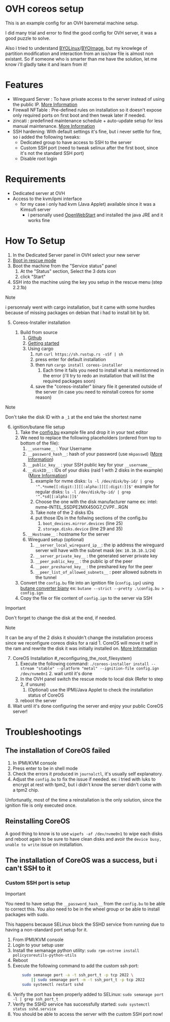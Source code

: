 # OVH coreos setup
This is an example config for an OVH baremetal machine setup.

I did many trial and error to find the good config for OVH server, it was a good puzzle to solve.

Also i tried to understand [BYOLinux](https://help.ovhcloud.com/csm/en-dedicated-servers-bring-your-own-linux?id=kb_article_view&sysparm_article=KB0061610)/[BYOImage](https://help.ovhcloud.com/csm/en-dedicated-servers-bringyourownimage?id=kb_article_view&sysparm_article=KB0043281), but my knowlege of partition modification and interaction from an iso/raw file is almost non existant. 
So if someone who is smarter than me have the solution, let me know i'll gladly take it and learn from it!

# Features
- Wireguard Server : To have private access to the server instead of using the public IP. [More Information](https://docs.fedoraproject.org/en-US/fedora-coreos/sysconfig-configure-wireguard/)
- Firewall NFTable : Pre-defined rules on installation so it doesn't expose only required ports on first boot and then tweak later if needed.
- zincati : predefined maintenance schedule + auto-update setup for less manual maintenance. [More Information](https://docs.fedoraproject.org/en-US/fedora-coreos/auto-updates/)
- SSH hardening: With default settings it's fine, but i never settle for fine, so i added the following tweaks:
    - Dedicated group to have access to SSH to the server
    - Custom SSH port (need to tweak selinux after the first boot, since it's not the standard SSH port)
    - Disable root login

# Requirements
- Dedicated server at OVH
- Access to the kvm/ipmi interface
    - for my case i only had kvm (Java Applet) available since it was a Kimsufi server
        - i personally used [OpenWebStart](https://openwebstart.com/) and installed the java JRE and it works fine

# How To Setup
1. In the Dedicated Server panel in OVH select your new server
2. [Boot in rescue mode](https://help.ovhcloud.com/csm/en-ca-dedicated-servers-ovhcloud-rescue?id=kb_article_view&sysparm_article=KB0030995)
3. Boot the machine from the "Service status" panel
    1. At the "Status" section, Select the 3 dots icon
    2. click "Start"
4. SSH into the machine using the key you setup in the rescue menu (step 2.2.1b)
> [!NOTE]
> i personnaly went with cargo installation, but it came with some hurdles because of missing packages on debian that i had to install bit by bit.
5. Coreos-Installer installation

    1. Build from source 
        1. [Github](https://github.com/coreos/coreos-installer)
        2. [Getting started](https://github.com/coreos/coreos-installer/blob/main/docs/getting-started.md)
        3. Using cargo
            1. run `curl https://sh.rustup.rs -sSf | sh`
            2. press enter for default installation
            3. then run `cargo install coreos-installer`
                1. Each time it fails you need to install what is mentionned in the error (i'll try to redo an installation that will list the required packages soon)
            4. save the "coreos-installer" binary file it generated outside of the server (in case you need to reinstall coreos for some reason)
> [!NOTE]
> Don't take the disk ID with a `_1` at the end take the shortest name
6. ignition/butane file setup
    1. Take the [config.bu](/config.bu) example file and drop it in your text editor
    2. We need to replace the following placeholders (ordered from top to bottom of the file):
        1. `__username__` : Your Username
        2. `__password_hash__`: hash of your password (use `mkpasswd`) ([More Information](https://coreos.github.io/butane/examples/#using-password-authentication))
        3. `__public_key__` : your SSH public key for your `__username__`
        4. `__diskID__` : IDs of your disks (raid 1 with 2 disks in the example) ([More Information](https://coreos.github.io/butane/examples/#mirrored-boot-disk))
            1. example for nvme disks: `ls -l /dev/disk/by-id/ | grep '^.*nvme[[:digit:]][[:alpha:]][[:digit:]]$'`
                example for regular disks: `ls -l /dev/disk/by-id/ | grep '^.*sd[[:alpha:]]$'`
            2. Choose the one with the disk manufacturer name ex:
                intel: nvme-INTEL_SSDPE2MX450G7_CVPF...RGN
            3. Take note of the 2 disks IDs
            4. put those IDs in the follwing sections of the config.bu
                1. `boot_devices.mirror.devices` (line 25)
                2. `storage.disks.device` (line 29 and 35)
        5. `__Hostname__` : hostname for the server
        6. Wireguard setup (optional)
            1. `__server_local_wireguard_ip__`: the ip address the wireguard server will have with the subnet mask (ex: `10.10.10.1/24`)
            2. `__server_private_key__` : the generated server private key
            3. `__peer_public_key__` : the public ip of the peer
            4. `__peer_preshared_key__` : the preshared key for the peer
            5. `__peer_list_of_allowed_subnets__` : peer allowed subnets in the tunnel
    3. Convert the `config.bu` file into an ignition file (`config.ign`) using [butane converter biany](https://github.com/coreos/butane/releases)
        ex: `butane --strict --pretty .\config.bu > config.ign`
    4. Copy the file or file content of `config.ign` to the server via SSH

> [!IMPORTANT]
> Don't forget to change the disk at the end, if needed.

> [!NOTE]
> It can be any of the 2 disks it shouldn't change the installation process since we reconfigure coreos disks for a raid 1.
> CoreOS will move it self in the ram and rewrite the disk it was initially installed on. [More Information](https://docs.fedoraproject.org/en-US/fedora-coreos/storage/)

7. CoreOS Installation
    #_reconfiguring_the_root_filesystem)
    1. Execute the following command: `./coreos-installer install --stream "stable" --platform "metal" --ignition-file config.ign /dev/nvme0n1`
        2. wait until it's done
    2. In the OVH panel switch the rescue mode to local disk (Refer to step 2, if unsure)
        1. (Optional) use the IPMI/Java Applet to check the installation status of CoreOS
    3. reboot the server
8. Wait until it's done configuring the server and enjoy your public CoreOS server!

# Troubleshootings

## The installation of CoreOS failed
1. In IPMI/KVM console
2. Press enter to be in shell mode
3. Check the errors it produced in `journalctl`, it's usually self explanatory.
4. Adjust the `config.bu` to fix the issue if needed.
ex: i tried with luks to encrypt at rest with tpm2, but i didn't know the server didn't come with a tpm2 chip.

Unfortunatly, most of the time a reinstallation is the only solution, since the ignition file is only executed once.

## Reinstalling CoreOS
A good thing to know is to use `wipefs -af /dev/nvme0n1` to wipe each disks and reboot again to be sure to have clean disks and avoir the `device busy, unable to write` issue on installation.

## The installation of CoreOS was a success, but i can't SSH to it
### Custom SSH port is setup
> [!Important]
> You need to have setup the `__password_hash__` from the `config.bu` to be able to correct this.
> You also need to be in the wheel group or be able to install packages with sudo.

This happens because SELinux block the SSHD service from running due to having a non-standard port setup for it.

1. From IPMI/KVM console
2. Login to your setup user
3. Install the semanage python utility: `sudo rpm-ostree install policycoreutils-python-utils`
4. Reboot
5. Execute the following command to add the custom ssh port:
    ```sh
        sudo semanage port -a -t ssh_port_t -p tcp 2022 \
            || sudo semanage port -m -t ssh_port_t -p tcp 2022
        sudo systemctl restart sshd
    ```
6. Verify the port has been properly added to SELinux: `sudo semanage port -l | grep ssh_port_t`
7. Verify the SSHD service has successfully started: `sudo systemctl status sshd.service`
8. You should be able to access the server with the custom SSH port now!